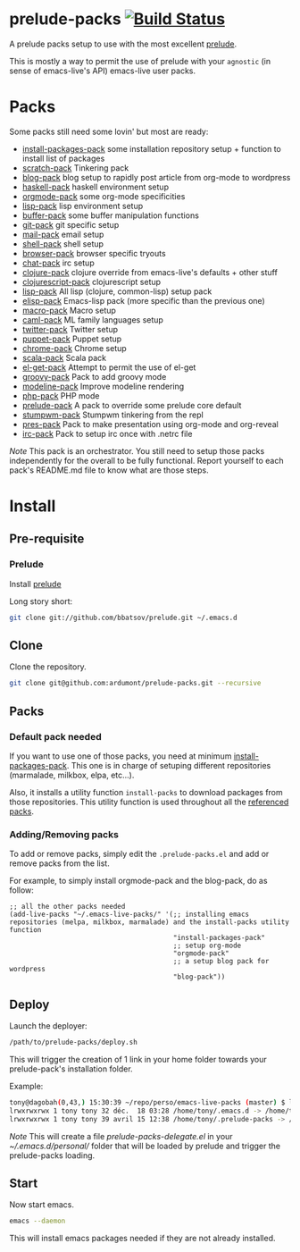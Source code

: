 prelude-packs [![Build Status](https://travis-ci.org/ardumont/prelude-packs.png?branch=master)](https://travis-ci.org/ardumont/prelude-packs)
=============

A prelude packs setup to use with the most excellent [prelude](https://github.com/bbatsov/prelude).

This is mostly a way to permit the use of prelude with your `agnostic` (in sense of emacs-live's API) emacs-live user packs.

# Packs

Some packs still need some lovin' but most are ready:

- [install-packages-pack](https://github.com/ardumont/install-packages-pack)  some installation repository setup + function to install list of packages
- [scratch-pack](https://github.com/ardumont/scratch-pack)                    Tinkering pack
- [blog-pack](https://github.com/ardumont/blog-pack)                          blog setup to rapidly post article from org-mode to wordpress
- [haskell-pack](https://github.com/ardumont/haskell-pack)                    haskell environment setup
- [orgmode-pack](https://github.com/ardumont/orgmode-pack)                    some org-mode specificities
- [lisp-pack](https://github.com/ardumont/lisp-pack)                          lisp environment setup
- [buffer-pack](https://github.com/ardumont/buffer-pack)                      some buffer manipulation functions
- [git-pack](https://github.com/ardumont/git-pack)                            git specific setup
- [mail-pack](https://github.com/ardumont/mail-pack)                          email setup
- [shell-pack](https://github.com/ardumont/shell-pack)                        shell setup
- [browser-pack](https://github.com/ardumont/browser-pack)                    browser specific tryouts
- [chat-pack](https://github.com/ardumont/chat-pack)                          irc setup
- [clojure-pack](https://github.com/ardumont/clojure-pack)                    clojure override from emacs-live's defaults + other stuff
- [clojurescript-pack](https://github.com/ardumont/clojurescript-pack)        clojurescript setup
- [lisp-pack](https://github.com/ardumont/lisp-pack)                          All lisp (clojure, common-lisp) setup pack
- [elisp-pack](https://github.com/ardumont/elisp-pack)                        Emacs-lisp pack (more specific than the previous one)
- [macro-pack](https://github.com/ardumont/macro-pack)                        Macro setup
- [caml-pack](https://github.com/ardumont/caml-pack)                          ML family languages setup
- [twitter-pack](https://github.com/ardumont/twitter-pack)                    Twitter setup
- [puppet-pack](https://github.com/ardumont/puppet-pack)                      Puppet setup
- [chrome-pack](https://github.com/ardumont/chrome-pack)                      Chrome setup
- [scala-pack](https://github.com/ardumont/scala-pack)                        Scala pack
- [el-get-pack](https://github.com/ardumont/el-get-pack)                      Attempt to permit the use of el-get
- [groovy-pack](https://github.com/ardumont/groovy-pack)                      Pack to add groovy mode
- [modeline-pack](https://github.com/ardumont/modeline-pack)                  Improve modeline rendering
- [php-pack](https://github.com/ardumont/php-pack)                            PHP mode
- [prelude-pack](https://github.com/ardumont/prelude-pack)                    A pack to override some prelude core default
- [stumpwm-pack](https://github.com/ardumont/stumpwm-pack)                    Stumpwm tinkering from the repl
- [pres-pack](https://github.com/ardumont/pres-pack)                          Pack to make presentation using org-mode and org-reveal
- [irc-pack](https://github.com/ardumont/irc-pack)                            Pack to setup irc once with .netrc file

*Note*
This pack is an orchestrator.
You still need to setup those packs independently for the overall to be fully functional.
Report yourself to each pack's README.md file to know what are those steps.

# Install

## Pre-requisite

### Prelude

Install [prelude](https://github.com/bbatsov/prelude)

Long story short:

```sh
git clone git://github.com/bbatsov/prelude.git ~/.emacs.d
```

## Clone

Clone the repository.

```sh
git clone git@github.com:ardumont/prelude-packs.git --recursive
```

## Packs

### Default pack needed

If you want to use one of those packs, you need at minimum [install-packages-pack](https://github.com/ardumont/install-packages-pack).
This one is in charge of setuping different repositories (marmalade, milkbox, elpa, etc...).

Also, it installs a utility function `install-packs` to download packages from those repositories.
This utility function is used throughout all the [referenced packs](#pack-list).

### Adding/Removing packs

To add or remove packs, simply edit the `.prelude-packs.el` and add or remove packs from the list.

For example, to simply install orgmode-pack and the blog-pack, do as follow:
```elisp
;; all the other packs needed
(add-live-packs "~/.emacs-live-packs/" '(;; installing emacs repositories (melpa, milkbox, marmalade) and the install-packs utility function
                                         "install-packages-pack"
                                         ;; setup org-mode
                                         "orgmode-pack"
                                         ;; a setup blog pack for wordpress
                                         "blog-pack"))

```

## Deploy

Launch the deployer:

```sh
/path/to/prelude-packs/deploy.sh
```

This will trigger the creation of 1 link in your home folder towards your prelude-pack's installation folder.

Example:

```sh
tony@dagobah(0,43,) 15:30:39 ~/repo/perso/emacs-live-packs (master) $ ll ~/.emacs*
lrwxrwxrwx 1 tony tony 32 déc.  18 03:28 /home/tony/.emacs.d -> /home/tony/repo/perso/prelude
lrwxrwxrwx 1 tony tony 39 avril 15 12:38 /home/tony/.prelude-packs -> /home/tony/repo/perso/prelude-packs/
```

*Note*
This will create a file *prelude-packs-delegate.el* in your *~/.emacs.d/personal/* folder that will be loaded by prelude and trigger the prelude-packs loading.

## Start

Now start emacs.

```sh
emacs --daemon
```

This will install emacs packages needed if they are not already installed.
